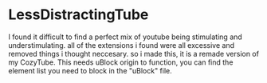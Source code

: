 # LessDistractingTube

I found it difficult to find a perfect mix of youtube being stimulating and understimulating. all of the extensions i found were all excessive and removed things i thought neccesary. so i made this, it is a remade version of my CozyTube. This needs uBlock origin to function, you can find the element list you need to block in the "uBlock" file.
